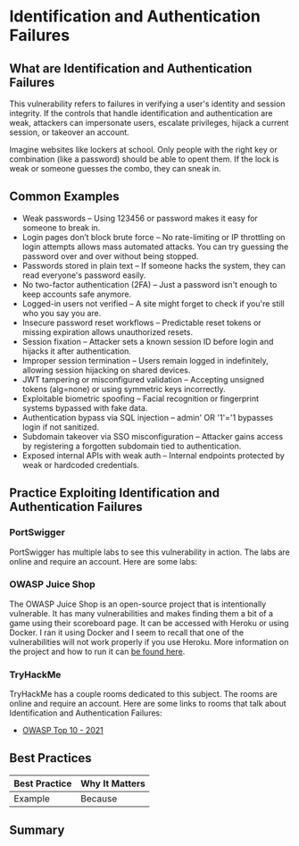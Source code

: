 # Identification and Authentication Failures

## What are Identification and Authentication Failures

This vulnerability refers to failures in verifying a user's identity and session integrity. If the controls that handle identification and authentication are weak, attackers can impersonate users, escalate privileges, hijack a current session, or takeover an account.

Imagine websites like lockers at school. Only people with the right key or combination (like a password) should be able to opent them. If the lock is weak or someone guesses the combo, they can sneak in.

## Common Examples

- Weak passwords – Using 123456 or password makes it easy for someone to break in.
- Login pages don’t block brute force – No rate-limiting or IP throttling on login attempts allows mass automated attacks. You can try guessing the password over and over without being stopped.
- Passwords stored in plain text – If someone hacks the system, they can read everyone's password easily.
- No two-factor authentication (2FA) – Just a password isn't enough to keep accounts safe anymore.
- Logged-in users not verified – A site might forget to check if you're still who you say you are.
- Insecure password reset workflows – Predictable reset tokens or missing expiration allows unauthorized resets.
- Session fixation – Attacker sets a known session ID before login and hijacks it after authentication.
- Improper session termination – Users remain logged in indefinitely, allowing session hijacking on shared devices.
- JWT tampering or misconfigured validation – Accepting unsigned tokens (alg=none) or using symmetric keys incorrectly.
- Exploitable biometric spoofing – Facial recognition or fingerprint systems bypassed with fake data.
- Authentication bypass via SQL injection – admin' OR '1'='1 bypasses login if not sanitized.
- Subdomain takeover via SSO misconfiguration – Attacker gains access by registering a forgotten subdomain tied to authentication.
- Exposed internal APIs with weak auth – Internal endpoints protected by weak or hardcoded credentials.

## Practice Exploiting Identification and Authentication Failures

### PortSwigger

PortSwigger has multiple labs to see this vulnerability in action. The labs are online and require an account. Here are some labs:

### OWASP Juice Shop

The OWASP Juice Shop is an open-source project that is intentionally vulnerable. It has many vulnerabilities and makes finding them a bit of a game using their scoreboard page. It can be accessed with Heroku or using Docker. I ran it using Docker and I seem to recall that one of the vulnerabilities will not work properly if you use Heroku. More information on the project and how to run it can [be found here](https://owasp.org/www-project-juice-shop/).

### TryHackMe

TryHackMe has a couple rooms dedicated to this subject. The rooms are online and require an account. Here are some links to rooms that talk about Identification and Authentication Failures:

- [OWASP Top 10 - 2021](https://tryhackme.com/room/owasptop102021)

## Best Practices

| Best Practice | Why It Matters |
| ------------- | -------------- |
| Example | Because |

## Summary
